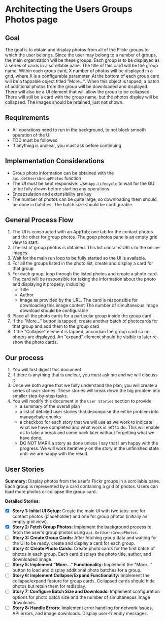 # Architecting the Users Groups Photos page

## Goal

The goal is to obtain and display photos from all of the Flickr groups to which the user belongs.
Since the user may belong to a number of groups, the main organization will be these groups.  Each group is to be displayed as a series of cards in a scrollable pane.  The title of this card will be the group name.
Within each group card, X number of photos will be displayed in a grid, where X is a configurable parameter.
At the bottom of each group card will be a tappable object titled "More...".  When this object is tapped, a batch of additional photos from the group will be downloaded and displayed.  There will also be a UI element that will allow the group to be collapsed.  There will still be a card with the group name, but the photos display will be collapsed.  The images should be retained, just not shown.

## Requirements

* All operations need to run in the background, to not block smooth operation of the UI
* TDD must be followed
* If anything is unclear, you must ask before continuing

## Implementation Considerations

* Group photo information can be obtained with the `api.GetUsersGroupPhotos` function
* The UI must be kept responsive.  Use `App.Lifecycle` to wait for the GUI to be fully drawn before starting any operations
* Encapsulation and extensibility are key
* The number of photos can be quite large, so downloading them should be done in batches.  The batch size should be configurable.

## General Process Flow

1. The UI is constructed with an AppTab; one tab for the contact photos and the other for group photos.  The goup photos pane is an empty grid view to start.
2. The list of group photos is obtained.  This list contains URLs to the online images.
3. Wait for the main run loop to be fully started so the UI is available.
4. For all the groups listed in the photo list, create and display a card for that group
5. For each group, loop through the listed photos and create a photo card.  The card will be responsible for taking the information about the photo and displaying it properly, including
    * Title
    * Author
    * Image as provided by the URL.  The card is responsible for downloading this image content
    The number of simultaneous image download should be configurable
6. Place all the photo cards for a particular group inside the group card
7. If the "More..." button is tapped, create another batch of photocards for that group and add them to the group card
8. If the "Collapse" element is tapped, accordian the group card so no photos are displayed.  An "expand" element should be visible to later re-show the photo cards.

## Our process

1. You will first digest this document
2. If there is anything that is unclear, you must ask me and we will discuss it
3. Once we both agree that we fully understand the plan, you will create a series of user stories.  These stories will break down the big problem into smaller step-by-step tasks.
4. You will modify this document in the `User Stories` section to provide
    * a summary of the overall plan
    * a list of detailed user stories that decompose the entire problem into managebale chunks
    * a checkbox for each story that we will use as we work to indicate what we have completed and what work is left to do.  This will enable us to take a break and come back later without forgetting what we have done.
    * DO NOT MARK a story as done unless I say that I am happy with the progress.  We will work iteratively on the story in the unfinished state until we are happy with the result.

## User Stories

**Summary:** Display photos from the user's Flickr groups in a scrollable pane. Each group is represented by a card containing a grid of photos. Users can load more photos or collapse the group card.

**Detailed Stories:**

* [x] **Story 1: Initial UI Setup:** Create the main UI with two tabs: one for contact photos (placeholder) and one for group photos (initially an empty grid view).
* [x] **Story 2: Fetch Group Photos:** Implement the background process to fetch the user's group photos using `api.GetUsersGroupPhotos`.
* [ ] **Story 3: Create Group Cards:** After fetching group data and waiting for the UI to be ready, create and display a card for each group.
* [ ] **Story 4: Create Photo Cards:** Create photo cards for the first batch of photos in each group. Each card displays the photo title, author, and downloaded image.
* [ ] **Story 5: Implement "More..." Functionality:** Implement the "More..." button to load and display additional photo batches for a group.
* [ ] **Story 6: Implement Collapse/Expand Functionality:** Implement the collapse/expand feature for group cards. Collapsed cards should hide photos but retain them for redisplay.
* [ ] **Story 7: Configure Batch Size and Downloads:** Implement configuration options for photo batch size and the number of simultaneous image downloads.
* [ ] **Story 8: Handle Errors:** Implement error handling for network issues, API errors, and image downloads. Display user-friendly messages.

